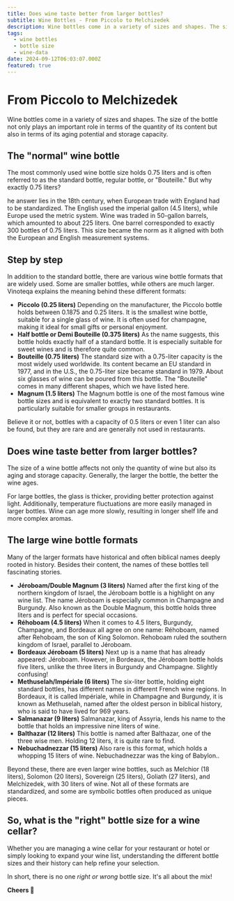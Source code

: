 ```yaml
---
title: Does wine taste better from larger bottles?
subtitle: Wine Bottles - From Piccolo to Melchizedek
description: Wine bottles come in a variety of sizes and shapes. The size of the bottle not only plays an important role in terms of the quantity of its content but also in terms of its aging potential and storage capacity.
tags:
  - wine bottles
  - bottle size
  - wine-data
date: 2024-09-12T06:03:07.000Z
featured: true
---
```


# From Piccolo to Melchizedek

Wine bottles come in a variety of sizes and shapes. The size of the bottle not only plays an important role in terms of the quantity of its content but also in terms of its aging potential and storage capacity.

## The "normal" wine bottle

The most commonly used wine bottle size holds 0.75 liters and is often referred to as the standard bottle, regular bottle, or "Bouteille." But why exactly 0.75 liters? 

he answer lies in the 18th century, when European trade with England had to be standardized. The English used the imperial gallon (4.5 liters), while Europe used the metric system. Wine was traded in 50-gallon barrels, which amounted to about 225 liters. One barrel corresponded to exactly 300 bottles of 0.75 liters. This size became the norm as it aligned with both the European and English measurement systems.

## Step by step

In addition to the standard bottle, there are various wine bottle formats that are widely used. Some are smaller bottles, while others are much larger. Vinoteqa explains the meaning behind these different formats:

- **Piccolo (0.25 liters)** Depending on the manufacturer, the Piccolo bottle holds between 0.1875 and 0.25 liters. It is the smallest wine bottle, suitable for a single glass of wine. It is often used for champagne, making it ideal for small gifts or personal enjoyment.
- **Half bottle or Demi Bouteille (0.375 liters)** As the name suggests, this bottle holds exactly half of a standard bottle. It is especially suitable for sweet wines and is therefore quite common.
- **Bouteille (0.75 liters)** The standard size with a 0.75-liter capacity is the most widely used worldwide. Its content became an EU standard in 1977, and in the U.S., the 0.75-liter size became standard in 1979. About six glasses of wine can be poured from this bottle. The "Bouteille" comes in many different shapes, which we have listed here.
- **Magnum (1.5 liters)** The Magnum bottle is one of the most famous wine bottle sizes and is equivalent to exactly two standard bottles. It is particularly suitable for smaller groups in restaurants. 

Believe it or not, bottles with a capacity of 0.5 liters or even 1 liter can also be found, but they are rare and are generally not used in restaurants.

## Does wine taste better from larger bottles?

The size of a wine bottle affects not only the quantity of wine but also its aging and storage capacity. Generally, the larger the bottle, the better the wine ages.

For large bottles, the glass is thicker, providing better protection against light. Additionally, temperature fluctuations are more easily managed in larger bottles. Wine can age more slowly, resulting in longer shelf life and more complex aromas.

## The large wine bottle formats

Many of the larger formats have historical and often biblical names deeply rooted in history. Besides their content, the names of these bottles tell fascinating stories.

- **Jéroboam/Double Magnum (3 liters)** Named after the first king of the northern kingdom of Israel, the Jéroboam bottle is a highlight on any wine list. The name Jéroboam is especially common in Champagne and Burgundy. Also known as the Double Magnum, this bottle holds three liters and is perfect for special occasions.
- **Réhoboam (4.5 liters)** When it comes to 4.5 liters, Burgundy, Champagne, and Bordeaux all agree on one name: Réhoboam, named after Rehoboam, the son of King Solomon. Rehoboam ruled the southern kingdom of Israel, parallel to Jéroboam.
- **Bordeaux Jéroboam (5 liters)** Next up is a name that has already appeared: Jéroboam. However, in Bordeaux, the Jéroboam bottle holds five liters, unlike the three liters in Burgundy and Champagne. Slightly confusing!
- **Methuselah/Impériale (6 liters)** The six-liter bottle, holding eight standard bottles, has different names in different French wine regions. In Bordeaux, it is called Impériale, while in Champagne and Burgundy, it is known as Methuselah, named after the oldest person in biblical history, who is said to have lived for 969 years.
- **Salmanazar (9 liters)** Salmanazar, king of Assyria, lends his name to the bottle that holds an impressive nine liters of wine.
- **Balthazar (12 liters)** This bottle is named after Balthazar, one of the three wise men. Holding 12 liters, it is quite rare to find.
- **Nebuchadnezzar (15 liters)** Also rare is this format, which holds a whopping 15 liters of wine. Nebuchadnezzar was the king of Babylon..

Beyond these, there are even larger wine bottles, such as Melchior (18 liters), Solomon (20 liters), Sovereign (25 liters), Goliath (27 liters), and Melchizedek, with 30 liters of wine. Not all of these formats are standardized, and some are symbolic bottles often produced as unique pieces.

## So, what is the "right" bottle size for a wine cellar?

Whether you are managing a wine cellar for your restaurant or hotel or simply looking to expand your wine list, understanding the different bottle sizes and their history can help refine your selection.

In short, there is no one _right or wrong_ bottle size. It's all about the mix!

**Cheers 🍷**
